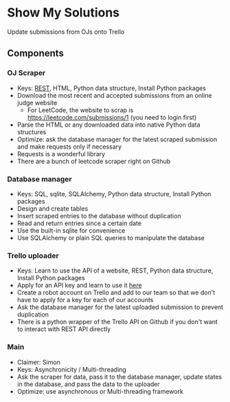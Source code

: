# Show My Solutions
Update submissions from OJs onto Trello

## Components
### OJ Scraper
+ Keys: [REST](http://rest.elkstein.org/), HTML, Python data structure, Install Python packages
+ Download the most recent and accepted submissions from an online judge website
  + For LeetCode, the website to scrap is https://leetcode.com/submissions/1 (you need to login first)
+ Parse the HTML or any downloaded data into native Python data structures
+ Optimize: ask the database manager for the latest scraped submission and make requests only if necessary
+ Requests is a wonderful library
+ There are a bunch of leetcode scraper right on Github

### Database manager
+ Keys: SQL, sqlite, SQLAlchemy, Python data structure, Install Python packages
+ Design and create tables
+ Insert scraped entries to the database without duplication
+ Read and return entries since a certain date
+ Use the built-in sqlite for convenience
+ Use SQLAlchemy or plain SQL queries to manipulate the database

### Trello uploader
+ Keys: Learn to use the API of a website, REST, Python data structure, Install Python packages
+ Apply for an API key and learn to use it [here](https://developers.trello.com/)
+ Create a robot account on Trello and add to our team so that we don't have to apply for a key for each of our accounts
+ Ask the database manager for the latest uploaded submission to prevent duplication
+ There is a python wrapper of the Trello API on Github if you don't want to interact with REST API directly

### Main
+ Claimer: Simon
+ Keys: Asynchronicity / Multi-threading
+ Ask the scraper for data, pass it to the database manager, update states in the database, and pass the data to the uploader
+ Optimize: use asynchronous or Multi-threading framework
